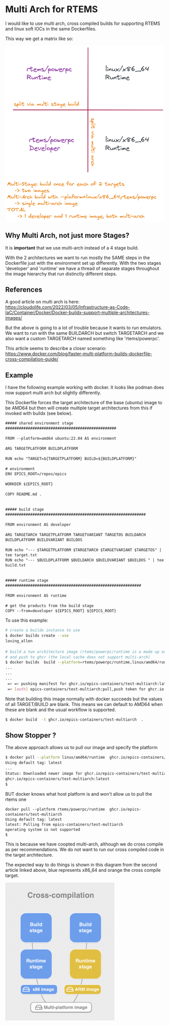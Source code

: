 # Multi Arch for RTEMS


I would like to use multi arch, cross compiled builds for supporting RTEMS
and linux soft IOCs in the same Dockerfiles.

This way we get a matrix like so:

<img src="images/Multi Arch.excalidraw.png"
     alt="MultiArch"
     style="margin-right: 10px; width: 600px" />


## Why Multi Arch, not just more Stages?

It is **important** that we use multi-arch instead of a 4 stage build.

With the 2 architectures we want to run mostly the SAME steps in the Dockerfile
just with the environment set up differently. With the two stages 'developer'
and 'runtime' we have a thread of separate stages throughout the image
hierarchy that run distinctly different steps.

## References

A good article on multi arch is here:
https://cloudolife.com/2022/03/05/Infrastructure-as-Code-IaC/Container/Docker/Docker-buildx-support-multiple-architectures-images/

But the above is going to a lot of trouble because it wants to run emulators.
We want to run with the same BUILDARCH but switch TARGETARCH and we also want
a custom TARGETARCH named something like 'rtems/powerpc'.

This article seems to describe a closer scenario:
https://www.docker.com/blog/faster-multi-platform-builds-dockerfile-cross-compilation-guide/

## Example

I have the following example working with docker. It looks like podman does now support
multi arch but slightly differently.

This Dockerfile forces the target architecture of the base (ubuntu) image to 
be AMD64 but then will create multiple target architectures from this if
invoked with buildx (see below).

```docker
##### shared environment stage #################################################

FROM --platform=amd64 ubuntu:22.04 AS environment

ARG TARGETPLATFORM BUILDPLATFORM

RUN echo "TARGET=${TARGETPLATFORM} BUILD=${BUILDPLATFORM}"

# environment
ENV EPICS_ROOT=/repos/epics

WORKDIR ${EPICS_ROOT}

COPY README.md .


##### build stage ##############################################################

FROM environment AS developer

ARG TARGETARCH TARGETPLATFORM TARGETVARIANT TARGETOS BUILDARCH BUILDPLATFORM BUILDVARIANT BUILDOS

RUN echo "--- $TARGETPLATFORM $TARGETARCH $TARGETVARIANT $TARGETOS" | tee target.txt
RUN echo "--- $BUILDPLATFORM $BUILDARCH $BUILDVARIANT $BUILDOS " | tee build.txt


##### runtime stage ############################################################

FROM environment AS runtime

# get the products from the build stage
COPY --from=developer ${EPICS_ROOT} ${EPICS_ROOT}
```

To use this example:
```bash
# create a buildx instance to use
$ docker buildx create --use
loving_allen

# build a two architecture image (rtems/powerpc/runtime is a made up arch)
# and push to ghcr (the local cache does not support multi-arch)
$ docker buildx  build --platform=rtems/powerpc/runtime,linux/amd64/runtime  -t ghcr.io/epics-containers/test-multiarch  --push .
...
...
...
 => => pushing manifest for ghcr.io/epics-containers/test-multiarch:latest@sha256:d5263f8bdbffa5380d1e544333f25d9b2398608d79d5c7d5d833aac3bd21edbb                             
 => [auth] epics-containers/test-multiarch:pull,push token for ghcr.io          
```

Note that building this image normally with docker succeeds but the values
of all TARGET/BUILD are blank. This means we can default to AMD64 when these
are blank and the usual workflow is supported.

```bash
$ docker build  -t ghcr.io/epics-containers/test-multiarch  .
```

## Show Stopper ?

The above approach allows us to pull our image and specify the platform

```bash
$ docker pull --platform linux/amd64/runtime  ghcr.io/epics-containers/test-multiarch
Using default tag: latest
...
Status: Downloaded newer image for ghcr.io/epics-containers/test-multiarch:latest
ghcr.io/epics-containers/test-multiarch:latest
$
```

BUT docker knows what host platform is and won't allow us to pull the rtems one
```
docker pull --platform rtems/powerpc/runtime  ghcr.io/epics-containers/test-multiarch
Using default tag: latest
latest: Pulling from epics-containers/test-multiarch
operating system is not supported
$
```

This is because we have coopted multi-arch, although we do cross compile as 
per recommendations. We do not want to run our cross compiled code in the 
target architecture.

The expected  way to do things is shown in this diagram from the second article 
linked above, blue represents x86_64 and orange the cross compile target.

<img src="images/crosscomp.png"
     alt="MultiArch"
     style="margin-right: 10px; width: 300" />
